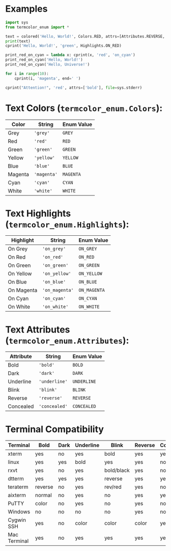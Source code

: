# Examples

```python
import sys
from termcolor_enum import *

text = colored('Hello, World!', Colors.RED, attrs=[Attributes.REVERSE, Attributes.BLINK])
print(text)
cprint('Hello, World!', 'green', Highlights.ON_RED)

print_red_on_cyan = lambda x: cprint(x, 'red', 'on_cyan')
print_red_on_cyan('Hello, World!')
print_red_on_cyan('Hello, Universe!')

for i in range(10):
    cprint(i, 'magenta', end=' ')

cprint("Attention!", 'red', attrs=['bold'], file=sys.stderr)
```

# Text Colors (`termcolor_enum.Colors`):

| Color   | String      | Enum Value |
| ------- | ----------- | ---------- |
| Grey    | `'grey'`    | `GREY`     |
| Red     | `'red'`     | `RED`      |
| Green   | `'green'`   | `GREEN`    |
| Yellow  | `'yellow'`  | `YELLOW`   |
| Blue    | `'blue'`    | `BLUE`     |
| Magenta | `'magenta'` | `MAGENTA`  |
| Cyan    | `'cyan'`    | `CYAN`     |
| White   | `'white'`   | `WHITE`    |

# Text Highlights (`termcolor_enum.Highlights`):

| Highlight  | String         | Enum Value   |
| ---------- | -------------- | ------------ |
| On Grey    | `'on_grey'`    | `ON_GREY`    |
| On Red     | `'on_red'`     | `ON_RED`     |
| On Green   | `'on_green'`   | `ON_GREEN`   |
| On Yellow  | `'on_yellow'`  | `ON_YELLOW`  |
| On Blue    | `'on_blue'`    | `ON_BLUE`    |
| On Magenta | `'on_magenta'` | `ON_MAGENTA` |
| On Cyan    | `'on_cyan'`    | `ON_CYAN`    |
| On White   | `'on_white'`   | `ON_WHITE`   |

# Text Attributes (`termcolor_enum.Attributes`):

| Attribute | String        | Enum Value  |
| --------- | ------------- | ----------- |
| Bold      | `'bold'`      | `BOLD`      |
| Dark      | `'dark'`      | `DARK`      |
| Underline | `'underline'` | `UNDERLINE` |
| Blink     | `'blink'`     | `BLINK`     |
| Reverse   | `'reverse'`   | `REVERSE`   |
| Concealed | `'concealed'` | `CONCEALED` |

# Terminal Compatibility

| Terminal     | Bold    | Dark | Underline | Blink      | Reverse | Concealed |
| ------------ | ------- | ---- | --------- | ---------- | ------- | --------- |
| xterm        | yes     | no   | yes       | bold       | yes     | yes       |
| linux        | yes     | yes  | bold      | yes        | yes     | no        |
| rxvt         | yes     | no   | yes       | bold/black | yes     | no        |
| dtterm       | yes     | yes  | yes       | reverse    | yes     | yes       |
| teraterm     | reverse | no   | yes       | rev/red    | yes     | no        |
| aixterm      | normal  | no   | yes       | no         | yes     | yes       |
| PuTTY        | color   | no   | yes       | no         | yes     | no        |
| Windows      | no      | no   | no        | no         | yes     | no        |
| Cygwin SSH   | yes     | no   | color     | color      | color   | yes       |
| Mac Terminal | yes     | no   | yes       | yes        | yes     | yes       |
